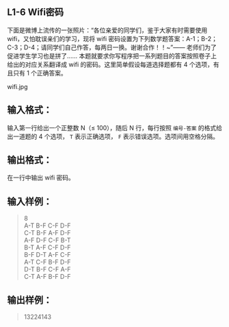 ## L1-6 Wifi密码
下面是微博上流传的一张照片：“各位亲爱的同学们，鉴于大家有时需要使用 wifi，又怕耽误亲们的学习，现将 wifi 密码设置为下列数学题答案：A-1；B-2；C-3；D-4；请同学们自己作答，每两日一换。谢谢合作！！~”—— 老师们为了促进学生学习也是拼了…… 本题就要求你写程序把一系列题目的答案按照卷子上给出的对应关系翻译成 wifi 的密码。这里简单假设每道选择题都有 4 个选项，有且只有 1 个正确答案。

wifi.jpg

## 输入格式：
输入第一行给出一个正整数 N（≤ 100），随后 N 行，每行按照 `编号-答案` 的格式给出一道题的 4 个选项， `T` 表示正确选项， `F` 表示错误选项。选项间用空格分隔。

## 输出格式：
在一行中输出 wifi 密码。

## 输入样例：
>8  
A-T B-F C-F D-F  
C-T B-F A-F D-F  
A-F D-F C-F B-T  
B-T A-F C-F D-F  
B-F D-T A-F C-F  
A-T C-F B-F D-F  
D-T B-F C-F A-F  
C-T A-F B-F D-F

      
    
## 输出样例：
>13224143
